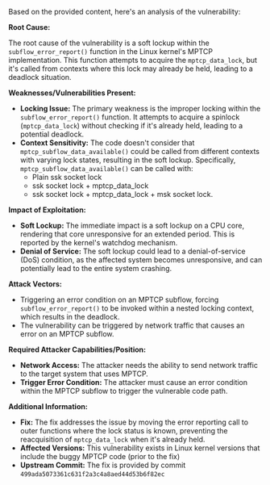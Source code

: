 Based on the provided content, here's an analysis of the vulnerability:

**Root Cause:**

The root cause of the vulnerability is a soft lockup within the `subflow_error_report()` function in the Linux kernel's MPTCP implementation. This function attempts to acquire the `mptcp_data_lock`, but it's called from contexts where this lock may already be held, leading to a deadlock situation.

**Weaknesses/Vulnerabilities Present:**

- **Locking Issue:** The primary weakness is the improper locking within the `subflow_error_report()` function. It attempts to acquire a spinlock (`mptcp_data_lock`) without checking if it's already held, leading to a potential deadlock.
- **Context Sensitivity:** The code doesn't consider that `mptcp_subflow_data_available()` could be called from different contexts with varying lock states, resulting in the soft lockup. Specifically, `mptcp_subflow_data_available()` can be called with:
    - Plain ssk socket lock
    - ssk socket lock + mptcp_data_lock
    - ssk socket lock + mptcp_data_lock + msk socket lock.

**Impact of Exploitation:**

- **Soft Lockup:** The immediate impact is a soft lockup on a CPU core, rendering that core unresponsive for an extended period. This is reported by the kernel's watchdog mechanism.
- **Denial of Service:** The soft lockup could lead to a denial-of-service (DoS) condition, as the affected system becomes unresponsive, and can potentially lead to the entire system crashing.

**Attack Vectors:**

- Triggering an error condition on an MPTCP subflow, forcing `subflow_error_report()` to be invoked within a nested locking context, which results in the deadlock. 
- The vulnerability can be triggered by network traffic that causes an error on an MPTCP subflow.

**Required Attacker Capabilities/Position:**

- **Network Access:** The attacker needs the ability to send network traffic to the target system that uses MPTCP.
- **Trigger Error Condition:** The attacker must cause an error condition within the MPTCP subflow to trigger the vulnerable code path.

**Additional Information:**

- **Fix:** The fix addresses the issue by moving the error reporting call to outer functions where the lock status is known, preventing the reacquisition of `mptcp_data_lock` when it's already held.
- **Affected Versions:** This vulnerability exists in Linux kernel versions that include the buggy MPTCP code (prior to the fix)
- **Upstream Commit:** The fix is provided by commit `499ada5073361c631f2a3c4a8aed44d53b6f82ec`